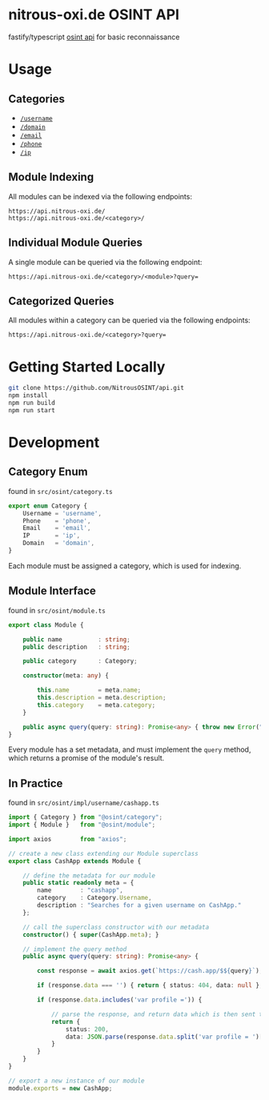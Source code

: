 # nitrous-oxi.de OSINT API
fastify/typescript [osint api](https://api.nitrous-oxi.de/) for basic reconnaissance

# Usage

## Categories  

- [`/username`](https://api.nitrous-oxi.de/username)
- [`/domain`](https://api.nitrous-oxi.de/domain)
- [`/email`](https://api.nitrous-oxi.de/email)
- [`/phone`](https://api.nitrous-oxi.de/phone)
- [`/ip`](https://api.nitrous-oxi.de/ip)

## Module Indexing

All modules can be indexed via the following endpoints:

`https://api.nitrous-oxi.de/`  
`https://api.nitrous-oxi.de/<category>/`

## Individual Module Queries

A single module can be queried via the following endpoint:

`https://api.nitrous-oxi.de/<category>/<module>?query=`

## Categorized Queries

All modules within a category can be queried via the following endpoints:

`https://api.nitrous-oxi.de/<category>?query=`

# Getting Started Locally
```bash
git clone https://github.com/NitrousOSINT/api.git
npm install
npm run build
npm run start
```
# Development

## Category Enum

found in `src/osint/category.ts`  

```typescript
export enum Category {
    Username = 'username',
    Phone    = 'phone',
    Email    = 'email',
    IP       = 'ip',
    Domain   = 'domain',
}
```

Each module must be assigned a category, which is used for indexing.

## Module Interface

found in `src/osint/module.ts`  

```typescript
export class Module {

    public name          : string;
    public description   : string;

    public category      : Category;

    constructor(meta: any) {

        this.name        = meta.name;
        this.description = meta.description;
        this.category    = meta.category;
    }

    public async query(query: string): Promise<any> { throw new Error("Method not implemented."); }
}
```

Every module has a set metadata, and must implement the `query` method, which returns a promise of the module's result.

## In Practice

found in `src/osint/impl/username/cashapp.ts`  

```typescript
import { Category } from "@osint/category";
import { Module }   from "@osint/module";

import axios        from "axios";

// create a new class extending our Module superclass
export class CashApp extends Module {

    // define the metadata for our module
    public static readonly meta = {
        name        : "cashapp",
        category    : Category.Username,
        description : "Searches for a given username on CashApp."
    };

    // call the superclass constructor with our metadata
    constructor() { super(CashApp.meta); }

    // implement the query method
    public async query(query: string): Promise<any> {

        const response = await axios.get(`https://cash.app/$${query}`);

        if (response.data === '') { return { status: 404, data: null }; }

        if (response.data.includes('var profile =')) {

            // parse the response, and return data which is then sent to the client
            return {
                status: 200,
                data: JSON.parse(response.data.split('var profile = ')[1].split(';')[0])
            }
        }
    }
}

// export a new instance of our module
module.exports = new CashApp;
```
